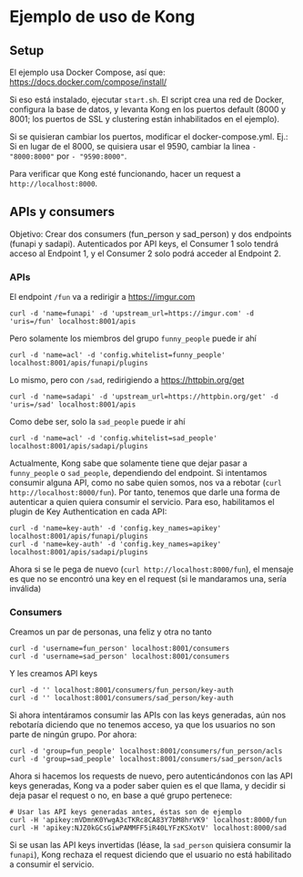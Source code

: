 # Ejemplo de uso de Kong

## Setup
El ejemplo usa Docker Compose, así que: https://docs.docker.com/compose/install/

Si eso está instalado, ejecutar `start.sh`. El script crea una red de Docker, configura la base de datos, y levanta Kong en los puertos default (8000 y 8001; los puertos de SSL y clustering están inhabilitados en el ejemplo).

Si se quisieran cambiar los puertos, modificar el docker-compose.yml. Ej.: Si en lugar de el 8000, se quisiera usar el 9590, cambiar la linea `- "8000:8000"` por `- "9590:8000"`.

Para verificar que Kong esté funcionando, hacer un request a `http://localhost:8000`.

## APIs y consumers
Objetivo: Crear dos consumers (fun_person y sad_person) y dos endpoints (funapi y sadapi). Autenticados por API keys, el Consumer 1 solo tendrá acceso al Endpoint 1, y el Consumer 2 solo podrá acceder al Endpoint 2.

### APIs

El endpoint `/fun` va a redirigir a https://imgur.com

    curl -d 'name=funapi' -d 'upstream_url=https://imgur.com' -d 'uris=/fun' localhost:8001/apis

Pero solamente los miembros del grupo `funny_people` puede ir ahí

    curl -d 'name=acl' -d 'config.whitelist=funny_people' localhost:8001/apis/funapi/plugins

Lo mismo, pero con `/sad`, redirigiendo a https://httpbin.org/get

    curl -d 'name=sadapi' -d 'upstream_url=https://httpbin.org/get' -d 'uris=/sad' localhost:8001/apis

Como debe ser, solo la `sad_people` puede ir ahí

    curl -d 'name=acl' -d 'config.whitelist=sad_people' localhost:8001/apis/sadapi/plugins

Actualmente, Kong sabe que solamente tiene que dejar pasar a `funny_people` o `sad_people`, dependiendo del endpoint. Si intentamos consumir alguna API, como no sabe quien somos, nos va a rebotar (`curl http://localhost:8000/fun`). Por tanto, tenemos que darle una forma de autenticar a quien quiera consumir el servicio. Para eso, habilitamos el plugin de Key Authentication en cada API:

    curl -d 'name=key-auth' -d 'config.key_names=apikey' localhost:8001/apis/funapi/plugins
    curl -d 'name=key-auth' -d 'config.key_names=apikey' localhost:8001/apis/sadapi/plugins

Ahora si se le pega de nuevo (`curl http://localhost:8000/fun`), el mensaje es que no se encontró una key en el request (si le mandaramos una, sería inválida)

### Consumers

Creamos un par de personas, una feliz y otra no tanto

    curl -d 'username=fun_person' localhost:8001/consumers
    curl -d 'username=sad_person' localhost:8001/consumers

Y les creamos API keys

    curl -d '' localhost:8001/consumers/fun_person/key-auth
    curl -d '' localhost:8001/consumers/sad_person/key-auth

Si ahora intentáramos consumir las APIs con las keys generadas, aún nos rebotaría diciendo que no tenemos acceso, ya que los usuarios no son parte de ningún grupo. Por ahora:

    curl -d 'group=fun_people' localhost:8001/consumers/fun_person/acls
    curl -d 'group=sad_people' localhost:8001/consumers/sad_person/acls

Ahora si hacemos los requests de nuevo, pero autenticándonos con las API keys generadas, Kong va a poder saber quien es el que llama, y decidir si deja pasar el request o no, en base a qué grupo pertenece:

    # Usar las API keys generadas antes, éstas son de ejemplo
    curl -H 'apikey:mVDmnK0YwgA3cTKRc8CA83Y7bM8hrVK9' localhost:8000/fun
    curl -H 'apikey:NJZ0kGCsGiwPAMMFF5iR40LYFzKSXotV' localhost:8000/sad

Si se usan las API keys invertidas (léase, la `sad_person` quisiera consumir la `funapi`), Kong rechaza el request diciendo que el usuario no está habilitado a consumir el servicio.
